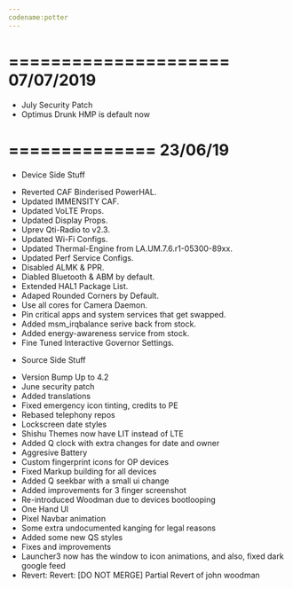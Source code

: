 ```yaml
---
codename:potter 
---
```


=====================
    07/07/2019
=====================
* July Security Patch
* Optimus Drunk HMP is default now

==============
   23/06/19
==============

- Device Side Stuff

* Reverted CAF Binderised PowerHAL.
* Updated IMMENSITY CAF.
* Updated VoLTE Props.
* Updated Display Props.
* Uprev Qti-Radio to v2.3.
* Updated Wi-Fi Configs.
* Updated Thermal-Engine from LA.UM.7.6.r1-05300-89xx.
* Updated Perf Service Configs.
* Disabled ALMK & PPR.
* Diabled Bluetooth & ABM by default.
* Extended HAL1 Package List.
* Adaped Rounded Corners by Default.
* Use all cores for Camera Daemon.
* Pin critical apps and system services that get swapped.
* Added msm_irqbalance serive back from stock.
* Added energy-awareness service from stock.
* Fine Tuned Interactive Governor Settings.

- Source Side Stuff

* Version Bump Up to 4.2
* June security patch
* Added translations
* Fixed emergency icon tinting, credits to PE
* Rebased telephony repos
* Lockscreen date styles
* Shishu Themes now have LIT instead of LTE
* Added Q clock with extra changes for date and owner
* Aggresive Battery
* Custom fingerprint icons for OP devices 
* Fixed Markup building for all devices
* Added Q seekbar with a small ui change
* Added improvements for 3 finger screenshot
* Re-introduced Woodman due to devices bootlooping
* One Hand UI
* Pixel Navbar animation
* Some extra undocumented kanging for legal reasons
* Added some new QS styles
* Fixes and improvements
* Launcher3 now has the window to icon animations, and also, fixed dark google feed
* Revert: Revert: [DO NOT MERGE] Partial Revert of john woodman
